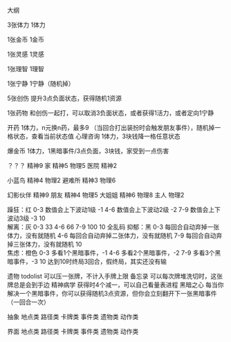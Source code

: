 大纲

3张体力     1体力

1张金币     1金币

1张灵感     1灵感   

1张理智     1理智 

1张宁静     1宁静（随机掉）

5张创伤     提升3点负面状态，获得随机1资源

1张药物     和创伤一起打，可以取消3负面状态，或者获得1活力，或者定向1宁静

开药 1体力，n元换n药，最多9  （当回合打出装扮时会触发朋友事件），随机掉一格状态，查看当前状态值
心理咨询 1体力，3块钱降一格任意状态

爆金币 1体力，1黑暗事件/3点负面，3块钱，家受到一点伤害

？？？  精神9
家      精神5 物理5
医院    精神2

小蓝鸟  精神4 物理2
避难所  精神3 物理6

幻影伙伴 精神9
朋友     精神4 物理5
大姐姐   精神6 物理8
主人     物理2

躁狂：红
0-3 数值会上下波动1级 -1
4-6 数值会上下波动2级 -2
7-9 数值会上下波动3级 -3
10  
解离：灰
0-3 33
4-6 66
7-9 100
10 全乱码
抑郁：黑
0-3 每回合自动弃掉一张体力，没有就随机
4-6 每回合自动弃掉二张体力，没有就随机
7-9 每回合自动弃掉三张体力，没有就随机
10  
焦虑：橙色
0-3 多看1个黑暗事件，-1
4-6 多看2个黑暗事件，-2
7-9 多看3个黑暗事件，-3
10 
达到10时终局3回合，假终局，其实还没有输

遗物
todolist
可以压一张牌，不计入手牌上限
备忘录
可以每次牌堆洗切时，这张牌总是会到手边
精神病学
获得时4个减一，可以自己看量表进程
黑暗之心
每当你解决一个黑暗事件，你可以获得随机3点资源，但你会立刻翻开下一张黑暗事件（一回合一次）

抽象
地点类
路径类
卡牌类
事件类
遗物类
动作类

界面
地点类
路径类
卡牌类
事件类
遗物类
动作类